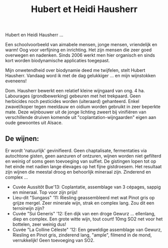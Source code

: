 ﻿---
title: Hubert et Heidi Hausherr
huis:  Dom. Hausherr
regio: A.O.C. Alsace 
photo: hausherr.jpg
layout: wijnhuis 

wijnen:
    
    - naam:  Cuvée "Aussitôt Bue" '13
      ref:   
      app:  A.O.C. Alsace
      type: Blanc sec
      cep:  40% Auxerrois/40% Sylvaner/20% Pinot gris
      prijs: €10.93 
    
    - naam:  Lieu-dit "Sungass" '11
      ref:   
      app:  A.O.C. Alsace
      type: Blanc sec
      cep:  78% Riesling/22% Pinot gris
      prijs: €13.00
      
    - naam:  Cuvée "Sui Generis" '12
      ref:   
      app:   A.O.C. Alsace
      type:  Blanc sec
      cep:   Gewurztraminer
      prijs: €13.57
        
      
    - naam:  Cuvée "La Colline Céleste" '12
      ref:   
      app:   A.O.C. Alsace
      type:  Blanc sec
      cep:   72% Gewurztraminer/17% Riesling/11% Pinot gris
      prijs: €15.06
      
    
---
Hubert en Heidi Hausherr ...

Een schoolvoorbeeld van aimabele mensen, jonge mensen, vriendelijk en warm! Oog voor verfijning en inrichting. Het zijn mensen die zeer goed overwegen en nadenken.
Sinds 2006 werkt men hier organisch en sinds kort worden biodynamische applicaties toegepast.

Mijn onwetendheid over biodynamie deed me twijfelen, stelt Hubert Hausherr. Vandaag word ik met de dag gelukkiger ... en mijn wijnstokken eveneens!

Dom. Hausherr bewerkt een relatief kleine wijngaard van ong. 4 ha. Labourages (grondbewerking) gebeuren met het trekpaard.
Geen herbicides noch pesticides worden (uiteraard) gehanteerd. Enkel zwavel/koper tegen meeldauw en oidium worden gebruikt in zeer beperkte mate.
Deze wijnbouwer uit de jonge lichting zweert bij vinifiëren van verschillende druiven komende uit "coplantation-wijngaarden" eigen aan oude gewoontes uit Alsace. 

De wijnen: 
----------
Er wordt 'natuurlijk' gevinifieerd. Geen chaptalisate, fermentaties via autochtone gisten, geen aanzuren of ontzuren, wijnen worden niet gefilterd en weinig of soms geen toevoeging van sulfiet.
De gistingen lopen tot op het einde met nadien lange élevages op het fijne gistdroesem.
Het resultaat zijn wijnen die meestal droog en behoorlijk mineraal zijn. Zinderend en complex ...

* Cuvée Aussitôt Bue'13: Coplantatie, assemblage van 3 cépages, sappig en mineraal. Top voor zijn prijs!
* Lieu-dit "Sungass" '11: Riesling geassembleerd met wat Pinot gris op grijze mergel. Zeer minerale wijn, strak en complex lang. Zou dit een terroirwijn zijn?
* Cuvée "Sui Generis" '12: Een dijk van een droge Gewurz ... ellenlang, diep en complex. Een grote witte wijn, tout court! 10mg SO2 net voor het bottelen, zeer weinig dus!
* Cuvée "La Colline Céleste" '12: Een geweldige assemblage van Gewurz, Riesling en Pinot gris, zinderend lang, "ample", filmend in de mond, verrukkelijk! Geen toevoeging van SO2.
   



